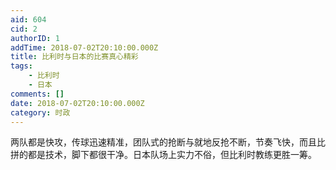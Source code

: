 ```yaml
---
aid: 604
cid: 2
authorID: 1
addTime: 2018-07-02T20:10:00.000Z
title: 比利时与日本的比赛真心精彩
tags:
    - 比利时
    - 日本
comments: []
date: 2018-07-02T20:10:00.000Z
category: 时政
---
```


两队都是快攻，传球迅速精准，团队式的抢断与就地反抢不断，节奏飞快，而且比拼的都是技术，脚下都很干净。日本队场上实力不俗，但比利时教练更胜一筹。
